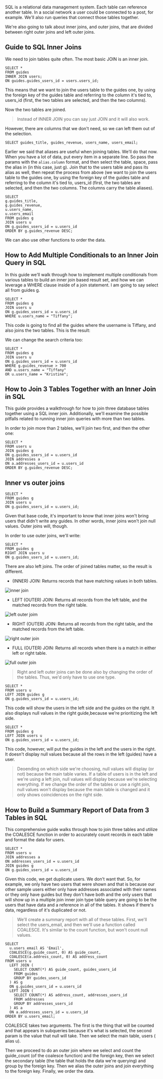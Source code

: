 SQL is a relational data management system. Each table can reference another table. In a social network a user could be connected to a post, for example. We'll also run queries that connect those tables together.

We're also going to talk about inner joins, and outer joins, that are divided between right outer joins and left outer joins.

## Guide to SQL Inner Joins

We need to join tables quite often. The most basic JOIN is an inner join.

```
SELECT * 
FROM guides
INNER JOIN users;
ON guides.guides_users_id = users.users_id;
```

This means that we want to join the users table to the guides one, by using the foreign key of the guides table and referring to the column it's tied to, users_id (first, the two tables are selected, and then the two columns).

Now the two tables are joined.

> Instead of INNER JOIN you can say just JOIN and it will also work.

However, there are columns that we don't need, so we can left them out of the selection.

```
SELECT guides_title, guides_revenue, users_name, users_email;
```

Earlier we said that aliases are useful when joining tables. We'll do that now. When you have a lot of data, put every item in a separate line. So pass the params with the ``alias.column`` format, and then select the table, space, pass the alias in (in this case, just g). Join that to the users table and pass its alias as well, then repeat the process from above (we want to join the users table to the guides one, by using the foreign key of the guides table and referring to the column it's tied to, users_id (first, the two tables are selected, and then the two columns. The columns carry the table aliases).

```
SELECT 
g.guides_title, 
g.guides_revenue, 
u.users_name, 
u.users_email
FROM guides g
JOIN users u
ON g.guides_users_id = u.users_id
ORDER BY g.guides_revenue DESC;
```

We can also use other functions to order the data.

## How to Add Multiple Conditionals to an Inner Join Query in SQL

In this guide we'll walk through how to implement multiple conditionals from various tables to build an inner join based result set, and how we can leverage a WHERE clause inside of a join statement. I am going to say select all from guides g.

```
SELECT *
FROM guides g
JOIN users u
ON g.guides_users_id = u.users_id
WHERE u.users_name = "Tiffany";
```

This code is going to find all the guides where the username is Tiffany, and also joins the two tables. This is the result:

We can change the search criteria too:

```
SELECT *
FROM guides g
JOIN users u
ON g.guides_users_id = u.users_id
WHERE g.guides_revenue > 700
AND u.users_name = "Tiffany"
OR u.users_name = "Kristine";
```

## How to Join 3 Tables Together with an Inner Join in SQL

This guide provides a walkthrough for how to join three database tables together using a SQL inner join. Additionally, we'll examine the possible pitfalls related to running inner join queries with more than two tables.

In order to join more than 2 tables, we'll join two first, and then the other one:

```
SELECT *
FROM users u
JOIN guides g
ON g.guides_users_id = u.users_id
JOIN addresses a
ON a.addresses_users_id = u.users_id
ORDER BY g.guides_revenue DESC;
```

## Inner vs outer joins

```
SELECT *
FROM guides g
JOIN users u
ON g.guides_users_id = u.users_id;
```

Given that base code, it's important to know that inner joins won't bring users that didn't write any guides. In other words, inner joins won't join null values. Outer joins will, though.

In order to use outer joins, we'll write:

```
SELECT *
FROM guides g
RIGHT JOIN users u
ON g.guides_users_id = u.users_id;
```

There are also left joins. The order of joined tables matter, so the result is different.

* (INNER) JOIN: Returns records that have matching values in both tables.


![inner join](https://learnsql.es/blog/explicacion-de-los-tipos-de-join-en-sql/1-big.webp)

* LEFT (OUTER) JOIN: Returns all records from the left table, and the matched records from the right table.

![left outer joim](https://learnsql.es/blog/explicacion-de-los-tipos-de-join-en-sql/3-big.webp)

* RIGHT (OUTER) JOIN: Returns all records from the right table, and the matched records from the left table.

![right outer join](https://learnsql.es/blog/explicacion-de-los-tipos-de-join-en-sql/4-big.webp)

* FULL (OUTER) JOIN: Returns all records when there is a match in either left or right table.

![full outer join](https://learnsql.es/blog/explicacion-de-los-tipos-de-join-en-sql/5-big.webp)



> Right and left outer joins can be done also by changing the order of the tables. Thus, we'd only have to use one type.

```
SELECT *
FROM users u
LEFT JOIN guides g
ON g.guides_users_id = u.users_id;
```

This code will show the users in the left side and the guides on the right. It also displays null values in the right guide,because we're prioritizing the left side.

```
SELECT *
FROM guides g 
LEFT JOIN users u
ON g.guides_users_id = u.users_id;			
```

This code, however, will put the guides in the left and the users in the right. It doesn't display null values because all the rows in the left (guides) have a user. 

> Deoending on which side we're choosing, null values will display (or not) because the main table varies. If a table of users is in the left and we're using a left join, null values will display because we're selecting everything. If we change the order of the tables or use a right join, null values won't display because the main table is changed and it only shows coincidences on the right side.

## How to Build a Summary Report of Data from 3 Tables in SQL

This comprehensive guide walks through how to join three tables and utilize the COALESCE function in order to accurately count records in each table and format the data for users.

```
SELECT *
FROM users u
JOIN addresses a
ON addresses_users_id = u.users_id
JOIN guides g
ON g.guides_users_id = u.users_id
```

Given this code, we get duplicate users. We don't want that. So, for example, we only have two users that were shown and that is because our other sample users either only have addresses associated with their names or they only have guides but they don't have both and the only users that will show up in a multiple join inner join type table query are going to be the users that have data and a reference in all of the tables. It shows if there's data, regardless of it's duplicated or not.

> We'll create a summary report with all of these tables. First, we'll select the users_email, and then we'll use a function called COALESCE. It's similar to the count function, but won't count null values.

```
SELECT
  u.users_email AS 'Email',
  COALESCE(g.guide_count, 0) AS guide_count,
  COALESCE(a.address_count, 0) AS address_count
FROM users u
  LEFT JOIN (
    SELECT COUNT(*) AS guide_count, guides_users_id
    FROM guides
    GROUP BY guides_users_id
  ) AS g
  ON g.guides_users_id = u.users_id
  LEFT JOIN (
    SELECT COUNT(*) AS address_count, addresses_users_id
    FROM addresses
    GROUP BY addresses_users_id
  ) AS a
  ON a.addresses_users_id = u.users_id
ORDER BY u.users_email;
```

COALESCE takes two arguments. The first is the thing that will be counted and that appears in subqueries because it's what is selected, the second param is the value that null will take. Then we select the main table, users ( alias u).

Then we proceed to do an outer join where we select and count the guide_count (of the coalesce function) and the foreign key, then we select the secondary table (the table that holds the data we're querying) and group by the foreign key. Then we alias the outer joins and join everything to the foreign key. Finally, we order the data.